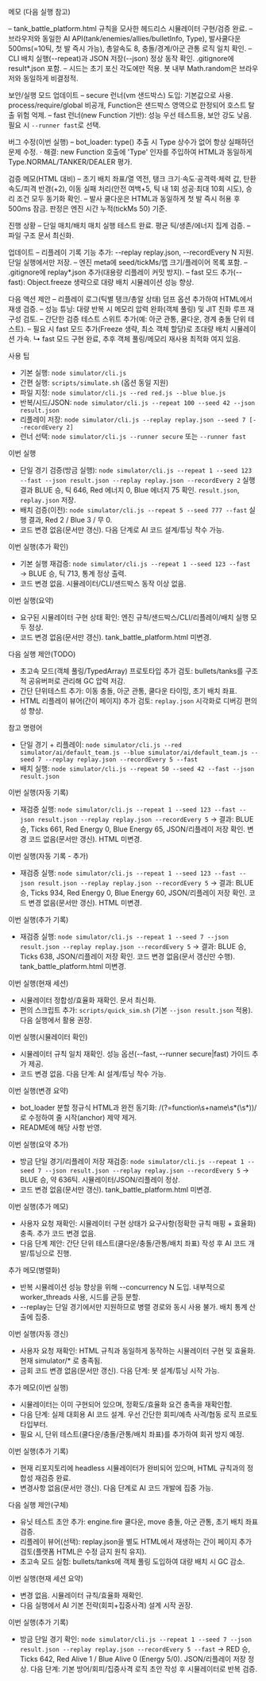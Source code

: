 메모 (다음 실행 참고)

– tank_battle_platform.html 규칙을 모사한 헤드리스 시뮬레이터 구현/검증 완료.
– 브라우저와 동일한 AI API(tank/enemies/allies/bulletInfo, Type), 발사쿨다운 500ms(=10틱, 첫 발 즉시 가능), 총알속도 8, 충돌/경계/아군 관통 로직 일치 확인.
– CLI 배치 실행(--repeat)과 JSON 저장(--json) 정상 동작 확인. .gitignore에 result*.json 포함.
– 시드는 초기 포신 각도에만 적용. 봇 내부 Math.random은 브라우저와 동일하게 비결정적.

보안/실행 모드 업데이트
– secure 런너(vm 샌드박스) 도입: 기본값으로 사용. process/require/global 비공개, Function은 샌드박스 영역으로 한정되어 호스트 탈출 위험 억제.
– fast 런너(new Function 기반): 성능 우선 테스트용, 보안 강도 낮음. 필요 시 `--runner fast`로 선택.

버그 수정(이번 실행)
– bot_loader: type() 추출 시 Type 상수가 없어 항상 실패하던 문제 수정.
  · 해결: new Function 호출에 'Type' 인자를 주입하여 HTML과 동일하게 Type.NORMAL/TANKER/DEALER 평가.

검증 메모(HTML 대비)
– 초기 배치 좌표/열 역전, 탱크 크기·속도·공격력·체력 값, 탄환 속도/피격 반경(+2), 이동 실패 처리(안전 여백+5, 틱 내 1회 성공·최대 10회 시도), 승리 조건 모두 동기화 확인.
– 발사 쿨다운은 HTML과 동일하게 첫 발 즉시 허용 후 500ms 잠금. 판정은 엔진 시간 누적(tickMs 50) 기준.

진행 상황
– 단일 매치/배치 매치 실행 테스트 완료. 평균 틱/생존/에너지 집계 검증.
– 파일 구조 문서 최신화.

업데이트
– 리플레이 기록 기능 추가: --replay replay.json, --recordEvery N 지원. 단일 실행에서만 저장.
– 엔진 meta에 seed/tickMs/맵 크기/플레이어 목록 포함.
– .gitignore에 replay*.json 추가(대용량 리플레이 커밋 방지).
– fast 모드 추가(--fast): Object.freeze 생략으로 대량 배치 시뮬레이션 성능 향상.

다음 액션 제안
– 리플레이 로그(틱별 탱크/총알 상태) 덤프 옵션 추가하여 HTML에서 재생 검증.
– 성능 튜닝: 대량 반복 시 메모리 압력 완화(객체 풀링) 및 JIT 친화 루프 재구성 검토.
– 간단한 검증 테스트 스위트 추가(예: 아군 관통, 쿨다운, 경계 충돌 단위 테스트).
– 필요 시 fast 모드 추가(Freeze 생략, 최소 객체 할당)로 초대량 배치 시뮬레이션 가속.
  ↳ fast 모드 구현 완료, 추후 객체 풀링/메모리 재사용 최적화 여지 있음.

사용 팁
- 기본 실행: `node simulator/cli.js`
- 간편 실행: `scripts/simulate.sh` (옵션 동일 지원)
- 파일 지정: `node simulator/cli.js --red red.js --blue blue.js`
- 반복/시드/JSON: `node simulator/cli.js --repeat 100 --seed 42 --json result.json`
 - 리플레이 저장: `node simulator/cli.js --replay replay.json --seed 7 [--recordEvery 2]`
 - 런너 선택: `node simulator/cli.js --runner secure` 또는 `--runner fast`

이번 실행
- 단일 경기 검증(방금 실행): `node simulator/cli.js --repeat 1 --seed 123 --fast --json result.json --replay replay.json --recordEvery 2`
  실행 결과 BLUE 승, 틱 646, Red 에너지 0, Blue 에너지 75 확인. `result.json`, `replay.json` 저장.
- 배치 검증(이전): `node simulator/cli.js --repeat 5 --seed 777 --fast` 실행 결과, Red 2 / Blue 3 / 무 0.
- 코드 변경 없음(문서만 갱신). 다음 단계로 AI 코드 설계/튜닝 착수 가능.

이번 실행(추가 확인)
- 기본 실행 재검증: `node simulator/cli.js --repeat 1 --seed 123 --fast` → BLUE 승, 틱 713, 통계 정상 출력.
- 코드 변경 없음. 시뮬레이터/CLI/샌드박스 동작 이상 없음.

이번 실행(요약)
- 요구된 시뮬레이터 구현 상태 확인: 엔진 규칙/샌드박스/CLI/리플레이/배치 실행 모두 정상.
- 코드 변경 없음(문서만 갱신). tank_battle_platform.html 미변경.

다음 실행 제안(TODO)
- 초고속 모드(객체 풀링/TypedArray) 프로토타입 추가 검토: bullets/tanks를 구조적 공유버퍼로 관리해 GC 압력 저감.
- 간단 단위테스트 추가: 이동 충돌, 아군 관통, 쿨다운 타이밍, 초기 배치 좌표.
 - HTML 리플레이 뷰어(간이 페이지) 추가 검토: `replay.json` 시각화로 디버깅 편의성 향상.

참고 명령어
- 단일 경기 + 리플레이: `node simulator/cli.js --red simulator/ai/default_team.js --blue simulator/ai/default_team.js --seed 7 --replay replay.json --recordEvery 5 --fast`
- 배치 실행: `node simulator/cli.js --repeat 50 --seed 42 --fast --json result.json`

이번 실행(자동 기록)
- 재검증 실행: `node simulator/cli.js --repeat 1 --seed 123 --fast --json result.json --replay replay.json --recordEvery 5`
  → 결과: BLUE 승, Ticks 661, Red Energy 0, Blue Energy 65, JSON/리플레이 저장 확인.
  변경 코드 없음(문서만 갱신). HTML 미변경.

이번 실행(자동 기록 - 추가)
- 재검증 실행: `node simulator/cli.js --repeat 1 --seed 123 --fast --json result.json --replay replay.json --recordEvery 5`
  → 결과: BLUE 승, Ticks 934, Red Energy 0, Blue Energy 60, JSON/리플레이 저장 확인.
  코드 변경 없음(문서만 갱신). HTML 미변경.

이번 실행(추가 기록)
- 재검증 실행: `node simulator/cli.js --repeat 1 --seed 7 --json result.json --replay replay.json --recordEvery 5`
  → 결과: BLUE 승, Ticks 638, JSON/리플레이 저장 확인.
  코드 변경 없음(문서 갱신만 수행). tank_battle_platform.html 미변경.

이번 실행(현재 세션)
- 시뮬레이터 정합성/효율화 재확인. 문서 최신화.
- 편의 스크립트 추가: `scripts/quick_sim.sh` (기본 `--json result.json` 적용). 다음 실행에서 활용 권장.

이번 실행(시뮬레이터 확인)
- 시뮬레이터 규칙 일치 재확인. 성능 옵션(--fast, --runner secure|fast) 가이드 추가 제공.
- 코드 변경 없음. 다음 단계: AI 설계/튜닝 착수 가능.

이번 실행(변경 요약)
- bot_loader 분할 정규식 HTML과 완전 동기화: /(?=function\s+name\s*\(\s*\))/ 로 수정하여 줄 시작(anchor) 제약 제거.
- README에 해당 사항 반영.

이번 실행(요약 추가)
- 방금 단일 경기/리플레이 저장 재검증: `node simulator/cli.js --repeat 1 --seed 7 --json result.json --replay replay.json --recordEvery 5`
  → BLUE 승, 약 636틱. 시뮬레이터/JSON/리플레이 정상.
- 코드 변경 없음(문서만 갱신). tank_battle_platform.html 미변경.

이번 실행(추가 메모)
- 사용자 요청 재확인: 시뮬레이터 구현 상태가 요구사항(정확한 규칙 매핑 + 효율화) 충족. 추가 코드 변경 없음.
- 다음 단계 제안: 간단 단위 테스트(쿨다운/충돌/관통/배치 좌표) 작성 후 AI 코드 개발/튜닝으로 진행.

추가 메모(병렬화)
- 반복 시뮬레이션 성능 향상을 위해 --concurrency N 도입. 내부적으로 worker_threads 사용, 시드를 균등 분할.
- --replay는 단일 경기에서만 지원하므로 병렬 경로와 동시 사용 불가. 배치 통계 산출에 집중.

이번 실행(자동 갱신)
- 사용자 요청 재확인: HTML 규칙과 동일하게 동작하는 시뮬레이터 구현 및 효율화. 현재 simulator/* 로 충족됨.
- 금회 코드 변경 없음(문서만 갱신). 다음 단계: 봇 설계/튜닝 시작 가능.

추가 메모(이번 실행)
- 시뮬레이터는 이미 구현되어 있으며, 정확도/효율화 요건 충족을 재확인함.
- 다음 단계: 실제 대회용 AI 코드 설계. 우선 간단한 회피/예측 사격/협동 로직 프로토타입부터.
- 필요 시, 단위 테스트(쿨다운/충돌/관통/배치 좌표)를 추가하여 회귀 방지 예정.

이번 실행(추가 기록)
- 현재 리포지토리에 headless 시뮬레이터가 완비되어 있으며, HTML 규칙과의 정합성 재검증 완료.
- 변경사항 없음(문서만 갱신). 다음 단계로 AI 코드 개발에 집중 가능.

다음 실행 제안(구체)
- 유닛 테스트 초안 추가: engine.fire 쿨다운, move 충돌, 아군 관통, 초기 배치 좌표 검증.
- 리플레이 뷰어(선택): replay.json을 별도 HTML에서 재생하는 간이 페이지 추가 검토(플랫폼 HTML은 수정 금지 원칙 유지).
- 초고속 모드 실험: bullets/tanks에 객체 풀링 도입하여 대량 배치 시 GC 감소.

이번 실행(현재 세션 요약)
- 변경 없음. 시뮬레이터 규칙/효율화 재확인.
- 다음 실행에서 AI 기본 전략(회피+집중사격) 설계 시작 권장.

이번 실행(추가 기록)
- 방금 단일 경기 확인: `node simulator/cli.js --repeat 1 --seed 7 --json result.json --replay replay.json --recordEvery 5 --fast`
  → RED 승, Ticks 642, Red Alive 1 / Blue Alive 0 (Energy 5/0). JSON/리플레이 저장 정상.
  다음 단계: 기본 방어/회피/집중사격 로직 초안 작성 후 시뮬레이터로 반복 검증.
